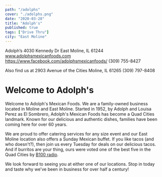 ```yaml
---
path: "/adolphs"
cover: "./adolphs.png"
date: "2020-03-28"
title: "Adolph's"
published: true
tags: ["Drive Thru"]
city: "East Moline"
---
```


Adolph’s
4030 Kennedy Dr
East Moline, IL 61244
www.adolphsmexicanfoods.com
https://www.facebook.com/adolphsmexicanfoods/
(309) 755-8427

Also find us at
2903 Avenue of the Cities
Moline, IL 61265
(309) 797-8408

# Welcome to Adolph's

Welcome to Adolph's Mexican Foods. We are a family-owned business located in Moline and East Moline. Started in 1952, by Adolph and Louisa Perez as El Sombrero, Adolph's Mexican Foods has become a Quad Cities landmark. Known for our delicious and authentic dishes, families have been coming here for over 60 years.

We are proud to offer catering services for any size event and our East Moline location also offers a Sunday Mexican buffet. If you like tacos (and who doesn't?), then join us every Tuesday for deals on our delicious tacos. And if burritos are your thing, ours were voted one of the best five in the Quad Cities by [B100 radio](http://b100quadcities.com/5-best-burritos-in-the-quad-cities/).

We look forward to seeing you at either one of our locations. Stop in today and taste why we've been in business for over half a century!
